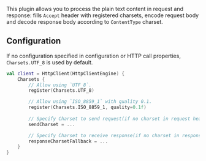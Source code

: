 [//]: # (title: Text and charsets)

<include src="lib.xml" element-id="outdated_warning"/>

This plugin allows you to process the plain text content in request and response: fills `Accept` header with registered charsets, encode request body and decode response body according to `ContentType` charset.


## Configuration

If no configuration specified in configuration or HTTP call properties, `Charsets.UTF_8` is used by default.

```kotlin
val client = HttpClient(HttpClientEngine) {
    Charsets {
        // Allow using `UTF_8`.
        register(Charsets.UTF_8)

        // Allow using `ISO_8859_1` with quality 0.1.
        register(Charsets.ISO_8859_1, quality=0.1f)
        
        // Specify Charset to send request(if no charset in request headers).
        sendCharset = ...

        // Specify Charset to receive response(if no charset in response headers).
        responseCharsetFallback = ...
    }
}
```